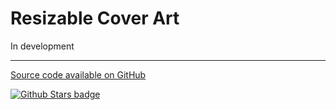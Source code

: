 # Resizable Cover Art

In development

---

[Source code available on GitHub](https://github.com/Aimarekin/Aimarekins-Spicetify-Extensions/tree/main/resizable-cover-art)

[![Github Stars badge](https://img.shields.io/github/stars/Aimarekin/Aimarekins-Spicetify-Extensions?logo=github&style=social)](https://github.com/Aimarekin/Aimarekins-Spicetify-Extensions)